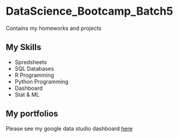 # DataScience_Bootcamp_Batch5
Contains my homeworks and projects

## My Skills

- Spredsheets
- SQL Databases
- R Programming
- Python Programming
- Dashboard
- Stat & ML

## My portfolios

Please see my google data studio dashboard [here](www.google.com)
